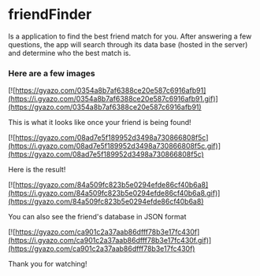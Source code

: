 # friendFinder

Is a application to find the best friend match for you.  After answering a few questions, the app will search through its data base (hosted in the server) and determine who the best match is.  

### Here are a few images

[![https://gyazo.com/0354a8b7af6388ce20e587c6916afb91](https://i.gyazo.com/0354a8b7af6388ce20e587c6916afb91.gif)](https://gyazo.com/0354a8b7af6388ce20e587c6916afb91)

This is what it looks like once your friend is being found!

[![https://gyazo.com/08ad7e5f189952d3498a730866808f5c](https://i.gyazo.com/08ad7e5f189952d3498a730866808f5c.gif)](https://gyazo.com/08ad7e5f189952d3498a730866808f5c)

Here is the result!

[![https://gyazo.com/84a509fc823b5e0294efde86cf40b6a8](https://i.gyazo.com/84a509fc823b5e0294efde86cf40b6a8.gif)](https://gyazo.com/84a509fc823b5e0294efde86cf40b6a8)

You can also see the friend's database in JSON format

[![https://gyazo.com/ca901c2a37aab86dfff78b3e17fc430f](https://i.gyazo.com/ca901c2a37aab86dfff78b3e17fc430f.gif)](https://gyazo.com/ca901c2a37aab86dfff78b3e17fc430f)

Thank you for watching!

